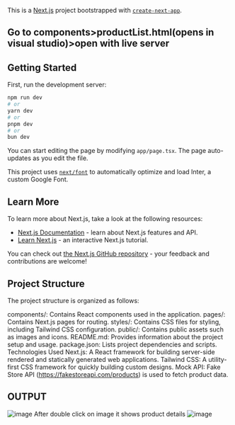 This is a [Next.js](https://nextjs.org/) project bootstrapped with [`create-next-app`](https://github.com/vercel/next.js/tree/canary/packages/create-next-app).
## Go to components>productList.html(opens in visual studio)>open with live server
## Getting Started

First, run the development server:

```bash
npm run dev
# or
yarn dev
# or
pnpm dev
# or
bun dev
```


You can start editing the page by modifying `app/page.tsx`. The page auto-updates as you edit the file.

This project uses [`next/font`](https://nextjs.org/docs/basic-features/font-optimization) to automatically optimize and load Inter, a custom Google Font.

## Learn More

To learn more about Next.js, take a look at the following resources:

- [Next.js Documentation](https://nextjs.org/docs) - learn about Next.js features and API.
- [Learn Next.js](https://nextjs.org/learn) - an interactive Next.js tutorial.

You can check out [the Next.js GitHub repository](https://github.com/vercel/next.js/) - your feedback and contributions are welcome!
## Project Structure
The project structure is organized as follows:

components/: Contains React components used in the application.
pages/: Contains Next.js pages for routing.
styles/: Contains CSS files for styling, including Tailwind CSS configuration.
public/: Contains public assets such as images and icons.
README.md: Provides information about the project setup and usage.
package.json: Lists project dependencies and scripts.
Technologies Used
Next.js: A React framework for building server-side rendered and statically generated web applications.
Tailwind CSS: A utility-first CSS framework for quickly building custom designs.
Mock API: Fake Store API (https://fakestoreapi.com/products) is used to fetch product data.
## OUTPUT
![image](https://github.com/PrathapaniSatwika/FlowLaunch-Frontend-Assignment/assets/107547764/d889ce77-c949-45f5-9d2d-a92801b3ded7)
After double click on image it shows product details
![image](https://github.com/PrathapaniSatwika/FlowLaunch-Frontend-Assignment/assets/107547764/a021aa42-ea34-4e55-8fef-49e4c4522250)



